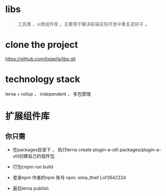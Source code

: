 <!--
 * @Descripttion: 
 * @Date: 2021-07-01 16:49:44
 * @LastEditors: Sima thief
 * @LastEditTime: 2021-07-09 21:39:49
 * @Author: Sima thief
-->
# libs
> 工具类 ，ui类组件库 。主要用于解决前端实际开发中重复造轮子 。

# clone the project
https://github.com/lixiaofa/libs.git


# technology stack
lerna + rollup ， independent  ， 多包管理

# 扩展组件库 

## 你只需

+ 在packages目录下 ，  执行lerna create plugin-a-util packages/plugin-a-util创建自己的组件包
+ 打包cnpm run build

+ 登录npm 作者的npm 账号
npm:
sima_thief
Lxf3642224

+ 最后lerna publish

